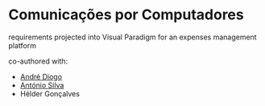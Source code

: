 # Comunicações por Computadores
requirements projected into Visual Paradigm for an expenses management platform 

co-authored with:
+ [André Diogo](https://github.com/Seriyin)
+ [António Silva](https://github.com/To-Silva)
+ Hélder Gonçalves
